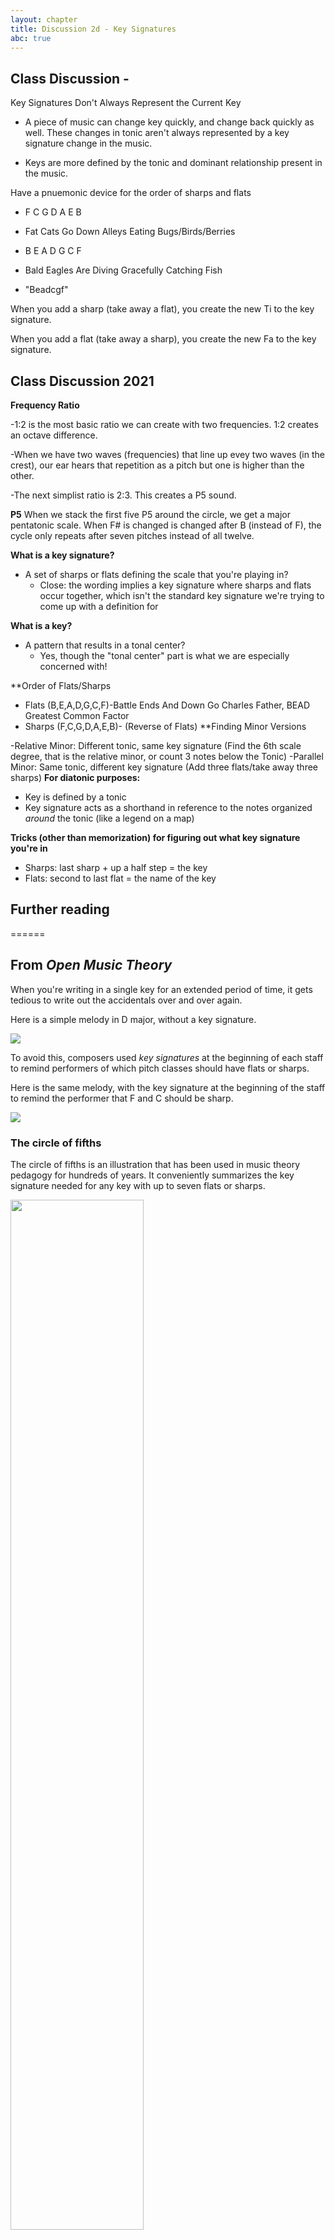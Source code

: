 ```yaml
---
layout: chapter
title: Discussion 2d - Key Signatures
abc: true
---
```


## Class Discussion -

Key Signatures Don't Always Represent the Current Key

- A piece of music can change key quickly, and change back quickly as well. These changes in tonic aren't always represented by a key signature change in the music.

- Keys are more defined by the tonic and dominant relationship present in the music.

Have a pnuemonic device for the order of sharps and flats

- F C G D A E B

- Fat Cats Go Down Alleys Eating Bugs/Birds/Berries

- B E A D G C F

- Bald Eagles Are Diving Gracefully Catching Fish

- "Beadcgf"

When you add a sharp (take away a flat), you create the new Ti to the key signature.

When you add a flat (take away a sharp), you create the new Fa to the key signature.


## Class Discussion 2021

**Frequency Ratio**

-1:2 is the most basic ratio we can create with two frequencies. 1:2 creates an octave difference. 

-When we have two waves (frequencies) that line up evey two waves (in the crest), our ear hears that repetition as a pitch but one is higher than the other. 

-The next simplist ratio is 2:3. This creates a P5 sound.

**P5**
When we stack the first five P5 around the circle, we get a major pentatonic scale. When F# is changed is changed after B (instead of F), the cycle only repeats after seven pitches instead of all twelve.

**What is a key signature?**
- A set of sharps or flats defining the scale that you're playing in?
  - Close: the wording implies a key signature where sharps and flats occur together, which isn't the standard key signature we're trying to come up with a definition for

**What is a key?**
- A pattern that results in a tonal center?
  - Yes, though the "tonal center" part is what we are especially concerned with!
  
**Order of Flats/Sharps
- Flats (B,E,A,D,G,C,F)-Battle Ends And Down Go Charles Father, BEAD Greatest Common Factor
- Sharps (F,C,G,D,A,E,B)- (Reverse of Flats)
**Finding Minor Versions

-Relative Minor: Different tonic, same key signature (Find the 6th scale degree, that is the relative minor, or count 3 notes below the Tonic)
-Parallel Minor: Same tonic, different key signature (Add three flats/take away three sharps)
**For diatonic purposes:**
- Key is defined by a tonic
- Key signature acts as a shorthand in reference to the notes organized *around* the tonic (like a legend on a map)

**Tricks (other than memorization) for figuring out what key signature you're in**
- Sharps: last sharp + up a half step = the key
- Flats: second to last flat = the name of the key 

## Further reading
======

## From *Open Music Theory*

When you're writing in a single key for an extended period of time, it gets tedious to write out the accidentals over and over again. 

Here is a simple melody in D major, without a key signature. 

<a href="{{ site.baseurl }}/images/melodyWithoutKS.png"><img src="{{ site.baseurl }}/images/melodyWithoutKS.png"></a>

To avoid this, composers used *key signatures* at the beginning of each staff to remind performers of which pitch classes should have flats or sharps. 

Here is the same melody, with the key signature at the beginning of the staff to remind the performer that F and C should be sharp. 

<a href="{{ site.baseurl }}/images/melodyWithKS.png"><img src="{{ site.baseurl }}/images/melodyWithKS.png"></a>

### The circle of fifths

The circle of fifths is an illustration that has been used in music theory pedagogy for hundreds of years. It conveniently summarizes the key signature needed for any key with up to seven flats or sharps. 

<a href="{{ site.baseurl }}/images/circleOfFifths.png"><img src="{{ site.baseurl }}/images/circleOfFifths.png" width="65%"></a>

But *which* notes are flat or sharp in a key? To properly use the circle of fifths to figure out a key signature, you'll need to also remember this mnemonic device, which tells you the order of flats and sharps:

**F**ather **C**harles **G**oes **D**own **A**nd **E**nds **B**attle. 

For sharp keys (clockwise on the circle of fifths), read the mnemonic device forward. For example, the circle of fifths tells us that there are 3 sharps in the key of A major. Which three notes are sharp? The first three notes in the mnemonic device: F(ather), C(harles), and G(oes). 

For flat keys (counter-clockwise on the circle of fifths), read the mnemonic device backwards. For example, the circle of fifths tells us that the key of A-flat major has four flats. Which flats? Reading backwards: B(attle), E(nds), A(nd), D(own). 

### Minor key signatures ###

Of course, minor keys can use key signatures, too. In fact, for each major key signature, there is a corresponding minor key that shares its signature. Major and minor keys that share the same key signature are called *relative* keys. For example, both C major and A minor have zero sharps or flats. A minor is considered the *relative minor* of C major; likewise, C major is considered the *relative major* of A minor. Compare the minor key circle of fifths below with the major key circle of fifths above, and you'll see the remaining relative key pairs. 

<a href="{{ site.baseurl }}/images/circleOfFifths-minor.png"><img src="{{ site.baseurl }}/images/circleOfFifths-minor.png" width="65%"></a>

### Writing key signatures ###

Below is a reference that shows how all of the key signatures should be written on treble, alto, tenor, and bass clefs. 

<a href="{{ site.baseurl }}/images/sharpsTreble.png"><img src="{{ site.baseurl }}/images/sharpsTreble.png"></a>
<a href="{{ site.baseurl }}/images/sharpsAlto.png"><img src="{{ site.baseurl }}/images/sharpsAlto.png"></a>
<a href="{{ site.baseurl }}/images/sharpsTenor.png"><img src="{{ site.baseurl }}/images/sharpsTenor.png"></a>
<a href="{{ site.baseurl }}/images/sharpsBass.png"><img src="{{ site.baseurl }}/images/sharpsBass.png"></a>
<a href="{{ site.baseurl }}/images/flatsTreble.png"><img src="{{ site.baseurl }}/images/flatsTreble.png"></a>
<a href="{{ site.baseurl }}/images/flatsAlto.png"><img src="{{ site.baseurl }}/images/flatsAlto.png"></a>
<a href="{{ site.baseurl }}/images/flatsTenor.png"><img src="{{ site.baseurl }}/images/flatsTenor.png"></a>
<a href="{{ site.baseurl }}/images/flatsBass.png"><img src="{{ site.baseurl }}/images/flatsBass.png"></a>

